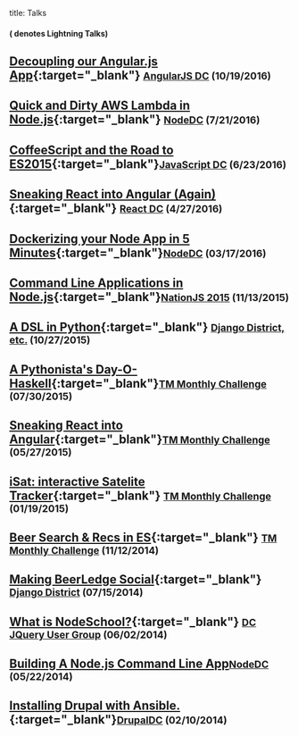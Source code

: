 title: Talks

#### (<i class="fa fa-bolt bolt" aria-hidden="true"></i> denotes Lightning Talks)

## [Decoupling our Angular.js App](https://slides.com/joshfinnie/decoupling-our-angularjs-app){:target="_blank"} <small class="indent">[AngularJS DC](https://www.meetup.com/node-dc) (10/19/2016)</small>

## [Quick and Dirty AWS Lambda in Node.js](https://slides.com/joshfinnie/quick-and-dirty-lambda-node-js){:target="_blank"} <i class="fa fa-bolt bolt" aria-hidden="true"></i> <small class="indent">[NodeDC](https://www.meetup.com/node-dc) (7/21/2016)</small>

## [CoffeeScript and the Road to ES2015](https://slides.com/joshfinnie/coffeescript-and-the-road-to-es2015){:target="_blank"}<small class="indent">[JavaScript DC](https://www.meetup.com/javascript-dc) (6/23/2016)</small>

## [Sneaking React into Angular (Again)](https://slides.com/joshfinnie/sneaking-react-into-angular-again/){:target="_blank"} <i class="fa fa-bolt bolt" aria-hidden="true"></i> <small class="indent">[React DC](http://www.meetup.com/React-DC/) (4/27/2016)</small>

## [Dockerizing your Node App in 5 Minutes](http://slides.com/joshfinnie/5-minutes-to-dockerizing-your-node-js-application){:target="_blank"}<small class="indent">[NodeDC](http://www.meetup.com/node-dc/) (03/17/2016)</small>

## [Command Line Applications in Node.js](http://slides.com/joshfinnie/nationjs-2015#/){:target="_blank"}<small class="indent">[NationJS 2015](http://nationjs.com/) (11/13/2015)</small>

## [A DSL in Python](http://slides.com/joshfinnie/a-dsl-in-python#/){:target="_blank"} <i class="fa fa-bolt bolt" aria-hidden="true"></i> <small class="indent">[Django District, etc.](http://www.meetup.com/django-district) (10/27/2015)</small>

## [A Pythonista's Day-O-Haskell](http://slides.com/joshfinnie/haskell/#/){:target="_blank"}<small class="indent">[TM Monthly Challenge](http://www.meetup.com/TrackMaven-Monthly-Challenge/) (07/30/2015)</small>

## [Sneaking React into Angular](http://slides.com/joshfinnie/sneaking-react-into-angular/#/){:target="_blank"}<small class="indent">[TM Monthly Challenge](http://www.meetup.com/TrackMaven-Monthly-Challenge/) (05/27/2015)</small>

## [iSat: interactive Satelite Tracker](/talks/iSat-lightning-talk/){:target="_blank"} <i class="fa fa-bolt bolt" aria-hidden="true"></i> <small class="indent">[TM Monthly Challenge](http://www.meetup.com/TrackMaven-Monthly-Challenge/) (01/19/2015)</small>

## [Beer Search & Recs in ES](/talks/beer-search-and-recs-in-es/){:target="_blank"} <i class="fa fa-bolt bolt" aria-hidden="true"></i> <small class="indent">[TM Monthly Challenge](http://www.meetup.com/TrackMaven-Monthly-Challenge/) (11/12/2014)</small>

## [Making BeerLedge Social](/talks/making-beerledge-social/){:target="_blank"} <i class="fa fa-bolt bolt" aria-hidden="true"></i> <small class="indent">[Django District](http://www.meetup.com/django-district/) (07/15/2014)</small>

## [What is NodeSchool?](/talks/nodeschool-lightning-talk/){:target="_blank"} <i class="fa fa-bolt bolt" aria-hidden="true"></i> <small class="indent">[DC JQuery User Group](http://www.meetup.com/DC-jQuery-Users-Group/) (06/02/2014)</small>

## [Building A Node.js Command Line App](/talks/building-command-line-apps-in-node/)<small class="indent">[NodeDC](http://www.meetup.com/node-dc/) (05/22/2014)</small>

## [Installing Drupal with Ansible.](/talks/installing-drupal-with-ansible/){:target="_blank"}<small class="indent">[DrupalDC](http://www.meetup.com/drupal-dc/) (02/10/2014)</small>
